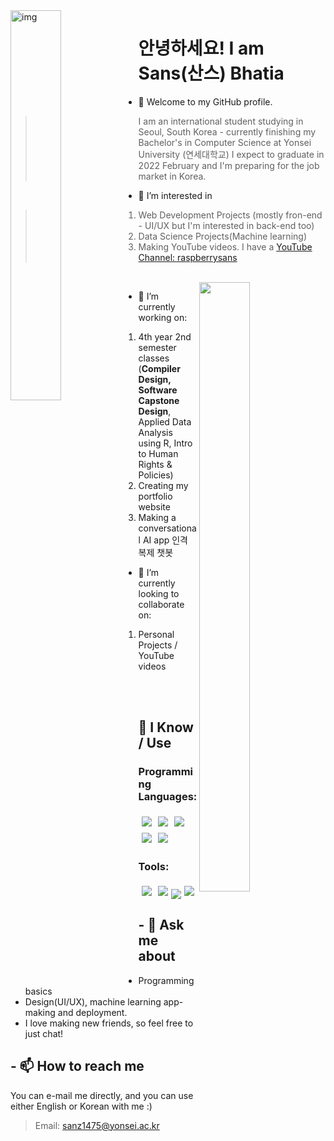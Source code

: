 <img align="left" alt="img" src="http://25.media.tumblr.com/72d5855e55a1971645b927c14debc7ce/tumblr_mtjget4P4m1ru39xmo1_500.gif" width="40%" height="auto" />
<div align="left">
<h1> 안녕하세요! I am Sans(산스) Bhatia </h1>
</div>

- 👋 Welcome to my GitHub profile.
> I am an international student studying in Seoul, South Korea - currently finishing my Bachelor's in Computer Science at Yonsei University (연세대학교)
> I expect to graduate in 2022 February and I'm preparing for the job market in Korea.
- 👀 I’m interested in
> 1. Web Development Projects (mostly fron-end - UI/UX but I'm interested in back-end too)
> 2. Data Science Projects(Machine learning)
> 3. Making YouTube videos. I have a <a href="https://www.youtube.com/channel/UC11rT-5FwqUB64nGWe3DuiQ">YouTube Channel: raspberrysans</a>
<br>
<img width="40%" height="50%" display="flex-wrap" align="right" src="https://github-readme-stats.vercel.app/api?username=sanz1475&show_icons=true&hide_border=true" />

<div align="left">
  
- 🌱 I’m currently working on:
  
1. 4th year 2nd semester classes (<b>Compiler Design, Software Capstone Design</b>, 
  Applied Data Analysis using R, Intro to Human Rights & Policies)
2. Creating my portfolio website
3. Making a conversational AI app 인격 복제 챗봇 

- 💞️ I’m currently looking to collaborate on:
  
1. Personal Projects / YouTube videos
</div>

</br> </br>

## 🧠 I Know / Use

### Programming Languages:

<img src="https://img.shields.io/badge/-C++-black?style=for-the-badge&logo=c%2B%2B&logoColor=blue" style="margin:5px" /><img src="http://img.shields.io/badge/-python-black?style=for-the-badge&logo=python&logoColor=blue" style="margin:5px" /><img src="http://img.shields.io/badge/-c-black?style=for-the-badge&logo=c&logoColor=white" style="margin:5px" /><img src="http://img.shields.io/badge/-java-black?style=for-the-badge&logo=java&logoColor=orange" style="margin:5px" /><img src="http://img.shields.io/badge/-javascript-black?style=for-the-badge&logo=javascript" style="margin:5px" />


### Tools:

<img src="http://img.shields.io/badge/-gitgub-black?style=for-the-badge&logo=github" style="margin:5px" /><img src="http://img.shields.io/badge/-finalcut-black?style=for-the-badge&logo=unity" style="margin:5px" /><img src="http://img.shields.io/badge/-notion-black?style=for-the-badge&logo=notion" style="margin:25x" /><img src="http://img.shields.io/badge/-react-black?style=for-the-badge&logo=react&logoColor=red" style="margin:5px" />

## - 💬 Ask me about

-  Programming basics
-  Design(UI/UX), machine learning app-making and deployment.
-  I love making new friends, so feel free to just chat!

## - 📫 How to reach me

You can e-mail me directly, and you can use either English or Korean with me :)
> Email: <a href="mailto:sanz1475@yonsei.ac.kr">sanz1475@yonsei.ac.kr</a>

<!---
sanz1475/sanz1475 is a ✨ special ✨ repository because its `README.md` (this file) appears on your GitHub profile.
You can click the Preview link to take a look at your changes.
--->
